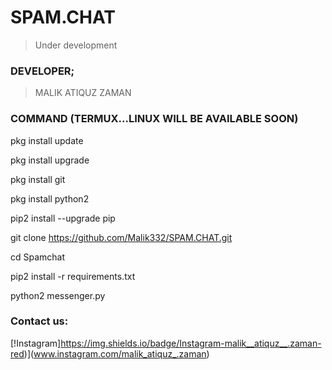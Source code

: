 # SPAM.CHAT
> Under development
### DEVELOPER;
> MALIK ATIQUZ ZAMAN
### COMMAND (TERMUX...LINUX WILL BE AVAILABLE SOON)
pkg install update

pkg install upgrade

pkg install git

pkg install python2

pip2 install --upgrade pip

git clone https://github.com/Malik332/SPAM.CHAT.git

cd Spamchat

pip2 install -r requirements.txt

python2 messenger.py
### Contact us:
[!Instagram]https://img.shields.io/badge/Instagram-malik__atiquz__.zaman-red)](www.instagram.com/malik_atiquz_.zaman)

